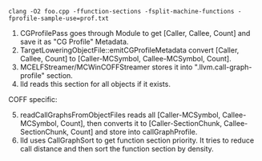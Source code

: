     clang -O2 foo.cpp -ffunction-sections -fsplit-machine-functions -fprofile-sample-use=prof.txt

1. CGProfilePass goes through Module to get \[Caller, Callee, Count\] and save it as "CG Profile" Metadata.
2. TargetLoweringObjectFile::emitCGProfileMetadata convert \[Caller, Callee, Count\] to \[Caller-MCSymbol, Callee-MCSymbol, Count\].
3. MCELFStreamer/MCWinCOFFStreamer stores it into ".llvm.call-graph-profile" section.
4. lld reads this section for all objects if it exists.

  COFF specific:
  
5. readCallGraphsFromObjectFiles reads all \[Caller-MCSymbol, Callee-MCSymbol, Count\], then converts it to \[Caller-SectionChunk, Callee-SectionChunk, Count\] and store into callGraphProfile.
6. lld uses CallGraphSort to get function section priority. It tries to reduce call distance and then sort the function section by density.
   
   
